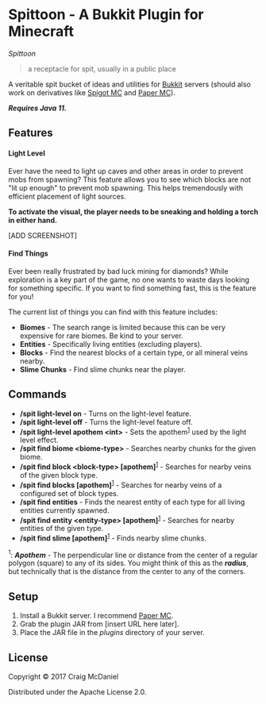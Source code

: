 # Spittoon - A Bukkit Plugin for Minecraft
_Spittoon_
> a receptacle for spit, usually in a public place

A veritable spit bucket of ideas and utilities for [Bukkit](https://bukkit.org) servers (should also work on derivatives 
like [Spigot MC](https://spigotmc.org) and [Paper MC](https://papermc.io)).

___Requires Java 11.___

## Features

#### Light Level
Ever have the need to light up caves and other areas in order to prevent mobs from spawning? This feature allows you 
to see which blocks are not "lit up enough" to prevent mob spawning. This helps tremendously with efficient placement of
light sources.

__To activate the visual, the player needs to be sneaking and holding a torch in either hand.__

[ADD SCREENSHOT]

#### Find Things
Ever been really frustrated by bad luck mining for diamonds? While exploration is a key part of the game, no one wants 
to waste days looking for something specific. If you want to find something fast, this is the feature for you!

The current list of things you can find with this feature includes:
* __Biomes__ - The search range is limited because this can be very expensive for rare biomes. Be kind to your server.
* __Entities__ - Specifically living entities (excluding players).
* __Blocks__ - Find the nearest blocks of a certain type, or all mineral veins nearby.
* __Slime Chunks__ - Find slime chunks near the player.

## Commands
* __/spit light-level on__ - Turns on the light-level feature.
* __/spit light-level off__ - Turns the light-level feature off.
* __/spit light-level apothem &lt;int>__ - Sets the apothem<sup>[1](#apothem)</sup> used by the light level effect.
* __/spit find biome &lt;biome-type>__ - Searches nearby chunks for the given biome.
* __/spit find block &lt;block-type> [apothem]__<sup>[1](#apothem)</sup> - Searches for nearby veins of the given 
    block type.
* __/spit find blocks [apothem]__<sup>[1](#apothem)</sup> - Searches for nearby veins of a configured set of block 
    types.
* __/spit find entities__ - Finds the nearest entity of each type for all living entities currently spawned.
* __/spit find entity &lt;entity-type> [apothem]__<sup>[1](#apothem)</sup> - Searches for nearby entities of the given
    type.
* __/spit find slime [apothem]__<sup>[1](#apothem)</sup> - Finds nearby slime chunks.

<a name="apothem"><sup>1</sup></a>: ___Apothem___ - The perpendicular line or distance from the center of a regular
polygon (square) to any of its sides. You might think of this as the ___radius___, but technically that is the 
distance from the center to any of the corners.

## Setup

1. Install a Bukkit server. I recommend [Paper MC](https://papermc.io).
2. Grab the plugin JAR from [insert URL here later].
3. Place the JAR file in the _plugins_ directory of your server.

## License

Copyright © 2017 Craig McDaniel

Distributed under the Apache License 2.0.
